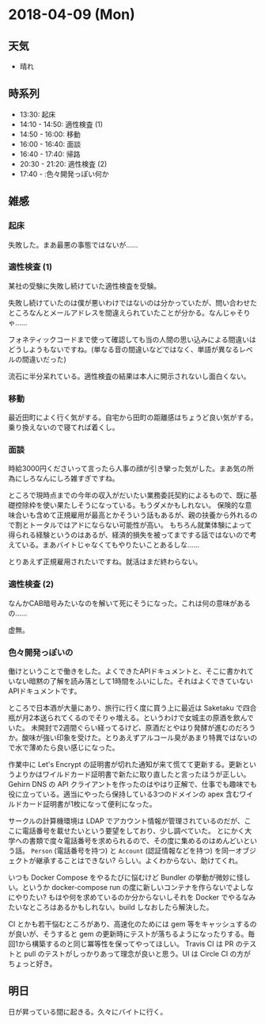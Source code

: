 # 2018-04-09 (Mon)

## 天気

- 晴れ

## 時系列

- 13:30: 起床
- 14:10 - 14:50: 適性検査 (1)
- 14:50 - 16:00: 移動
- 16:00 - 16:40: 面談
- 16:40 - 17:40: 帰路
- 20:30 - 21:20: 適性検査 (2)
- 17:40 - :色々開発っぽい何か

## 雑感

### 起床

失敗した。まあ最悪の事態ではないが……

### 適性検査 (1)

某社の受験に失敗し続けていた適性検査を受験。

失敗し続けていたのは僕が悪いわけではないのは分かっていたが、問い合わせたところなんとメールアドレスを間違えられていたことが分かる。なんじゃそりゃ……

フォネティックコードまで使って確認しても当の人間の思い込みによる間違いはどうしようもないですね。(単なる音の間違いなどではなく、単語が異なるレベルの間違いだった)

流石に半分呆れている。適性検査の結果は本人に開示されないし面白くない。

### 移動

最近田町によく行く気がする。自宅から田町の距離感はちょうど良い気がする。乗り換えないので寝てれば着くし。

### 面談

時給3000円くださいって言ったら人事の顔が引き攣った気がした。まあ気の所為にしろなんにしろ雑すぎですね。

ところで現時点までの今年の収入がだいたい業務委託契約によるもので、既に基礎控除枠を使い果たしそうになっている。もうダメかもしれない。
保険的な意味合いも含めて正規雇用が最高とかそういう話もあるが、親の扶養から外れるので割とトータルではアドにならない可能性が高い。
もちろん就業体験によって得られる経験というのはあるが、経済的損失を被ってまでする話ではないので考えている。まあバイトじゃなくてもやりたいことあるしな……

とりあえず正規雇用されたいですね。就活はまだ終わらない。

### 適性検査 (2)

なんかCAB暗号みたいなのを解いて死にそうになった。これは何の意味があるの……

虚無。

### 色々開発っぽいの

働けということで働きをした。よくできたAPIドキュメントと、そこに書かれていない暗黙の了解を読み落として1時間をふいにした。それはよくできていないAPIドキュメントです。

ところで日本酒が大量にあり、旅行に行く度に買う上に最近は Saketaku で四合瓶が月2本送られてくるのでそりゃ増える。というわけで女城主の原酒を飲んでいた。
未開封で2週間ぐらい経ってるけど、原酒だとやはり発酵が進むのだろうか。酸味が強い印象を受けた。とりあえずアルコール臭があまり特異ではないので水で薄めたら良い感じになった。

作業中に Let's Encrypt の証明書が切れた通知が来て慌てて更新する。更新というよりかはワイルドカード証明書で新たに取り直したと言ったほうが正しい。
Gehirn DNS の API クライアントを作ったのはやはり正解で、仕事でも趣味でも役に立っている。適当にやったら保持している3つのドメインの apex 含むワイルドカード証明書が1枚になって便利になった。

サークルの計算機環境は LDAP でアカウント情報が管理されているのだが、ここに電話番号を載せたいという要望をしており、少し調べていた。
とにかく大学への書類で度々電話番号を求められるので、その度に集めるのはめんどいという話。
`Person` (電話番号を持つ) と `Account` (認証情報などを持つ) を同一オブジェクトが継承することはできない? らしい。よくわからない、助けてくれ。

いつも Docker Compose をやるたびに悩むけど Bundler の挙動が微妙に怪しい。というか docker-compose run の度に新しいコンテナを作らないでよしなにやりたい?
もはや何を求めているのか分からないしそれを Docker でやるなみたいなところはあるかもしれない。build しなおしたら解決した。

CI とかも若干悩むところがあり、高速化のためには gem 等をキャッシュするのが良いが、そうすると gem の更新時にテストが落ちるようになったりする。毎回1から構築するのと同じ冪等性を保ってやってほしい。
Travis CI は PR のテストと pull のテストがしっかりあって理念が良いと思う。UI は Circle CI の方がちょっと好き。

## 明日

日が昇っている間に起きる。久々にバイトに行く。

